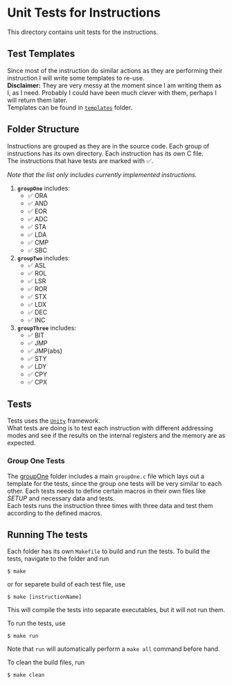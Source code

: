 # Unit Tests for Instructions

This directory contains unit tests for the instructions.

## Test Templates

Since most of the instruction do similar actions as they are performing their instruction I will write some templates to re-use.  
**Disclaimer:** They are very messy at the moment since I am writing them as I, as I need. Probably I could have been much clever with them, perhaps I will return them later.  
Templates can be found in [`templates`](./templates/) folder.

## Folder Structure

Instructions are grouped as they are in the source code. Each group of instructions has its own directory. Each instruction has its own C file.  
The instructions that have tests are marked with :white_check_mark:.

_Note that the list only includes currently implemented instructions._
1. **`groupOne`** includes:
    - :white_check_mark: ORA
    - :white_check_mark: AND
    - :white_check_mark: EOR
    - :white_check_mark: ADC
    - :white_check_mark: STA
    - :white_check_mark: LDA
    - :white_check_mark: CMP
    - :white_check_mark: SBC
2. **`groupTwo`** includes:
    - :white_check_mark: ASL
    - :white_check_mark: ROL
    - :white_check_mark: LSR
    - :white_check_mark: ROR
    - :white_check_mark: STX
    - :white_check_mark: LDX
    - :white_check_mark: DEC
    - :white_check_mark: INC
3. **`groupThree`** includes:
    - :white_check_mark: BIT
    - :white_check_mark: JMP
    - :white_check_mark: JMP(abs)
    - :white_check_mark: STY
    - :white_check_mark: LDY
    - :white_check_mark: CPY
    - :white_check_mark: CPX


## Tests

Tests uses the [`Unity`](https://github.com/ThrowTheSwitch/Unity) framework.  
What tests are doing is to test each instruction with different addressing modes and see if the results on the internal registers and the memory are as expected.

### Group One Tests

The [groupOne](./groupOne/) folder includes a main `groupOne.c` file which lays out a template for the tests, since the group one tests will be very similar to each other. Each tests needs to define certain macros in their own files like *SETUP* and necessary data and tests.  
Each tests runs the instruction three times with three data and test them according to the defined macros.  

## Running The tests

Each folder has its own `Makefile` to build and run the tests. To build the tests, navigate to the folder and run

```
$ make
```

or for separete build of each test file, use

```
$ make [instructionName]
```

This will compile the tests into separate executables, but it will not run them.

To run the tests, use

```
$ make run
```
Note that `run` will automatically perform a `make all` command before hand.

To clean the build files, run

```
$ make clean
```

